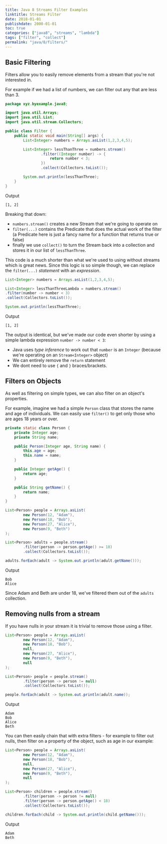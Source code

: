 ```yaml
---
title: Java 8 Streams Filter Examples
linktitle: Streams Filter
date: 2018-01-01
publishdate: 2000-01-01
toc: true
categories: ["java8", "streams", "lambda"]
tags: ["filter", "collect"]
permalink: "java/8/filters/"
---
```


## Basic Filtering
Filters allow you to easily remove elements from a stream that you're not
interested in.

For example if we had a list of numbers, we can filter out
any that are less than 3.

```java
package xyz.byexample.java8;

import java.util.Arrays;
import java.util.List;
import java.util.stream.Collectors;

public class Filter {
    public static void main(String[] args) {
        List<Integer> numbers = Arrays.asList(1,2,3,4,5);

        List<Integer> lessThanThree = numbers.stream()
                .filter((Integer number) -> {
                    return number < 3;
                })
                .collect(Collectors.toList());

        System.out.println(lessThanThree);
    }
}
```
Output
```
[1, 2]
```
Breaking that down:

* `numbers.stream()` creates a new Stream that we're going to
 operate on
* `filter(...)` contains the Predicate that does the actual work of
 the filter (a Predicate here is just a fancy name for a function that returns
 true or false)
* finally we use `collect()` to turn the Stream back into a
 collection and stores it in our list of `lessThanThree`.

This code is a much shorter than what we're used to using without streams which
is great news.  Since this logic is so simple though, we can replace the
`filter(...)` *statement* with an *expression*.

```java
List<Integer> numbers = Arrays.asList(1,2,3,4,5);

List<Integer> lessThanThreeLambda = numbers.stream()
.filter(number -> number < 3)
.collect(Collectors.toList());

System.out.println(lessThanThree);
```
Output
```
[1, 2]
```
The output is identical, but we've made our code even shorter by using a simple
lambda expression `number -> number < 3`:

* Java uses *type inference* to work out that `number` is an `Integer` (because
 we're operating on an `Stream<Integer>` object)
* We can entirely remove the `return` statement
* We dont need to use `{` and `}` braces/brackets.

## Filters on Objects
As well as filtering on simple types, we can also filter on an object's
properties.

For example, imagine we had a simple `Person` class that stores the name and age
of individuals.  We can easily use `filter()` to get only those who are ages
18 years or over.

```java
private static class Person {
    private Integer age;
    private String name;

    public Person(Integer age, String name) {
        this.age = age;
        this.name = name;
    }

    public Integer getAge() {
        return age;
    }

    public String getName() {
        return name;
    }
}
```
```java
List<Person> people = Arrays.asList(
        new Person(12, "Adam"),
        new Person(18, "Bob"),
        new Person(27, "Alice"),
        new Person(9, "Beth")
);

List<Person> adults = people.stream()
        .filter(person -> person.getAge() >= 18)
        .collect(Collectors.toList());

adults.forEach(adult -> System.out.println(adult.getName()));
```
Output
```
Bob
Alice
```

Since Adam and Beth are under 18, we've filtered them out of the `adults`
collection.

## Removing nulls from a stream
If you have nulls in your stream it is trivial to remove those using a filter.
```java
List<Person> people = Arrays.asList(
        new Person(12, "Adam"),
        new Person(18, "Bob"),
        null,
        new Person(27, "Alice"),
        new Person(9, "Beth"),
        null
);

List<Person> people = people.stream()
        .filter(person -> person != null)
        .collect(Collectors.toList());

people.forEach(adult -> System.out.println(adult.name));
```
Output
```
Adam
Bob
Alice
Beth
```

You can then easily chain that with extra filters - for example to filter out
nulls, then filter on a property of the object, such as age in our example:

```java
List<Person> people = Arrays.asList(
        new Person(12, "Adam"),
        new Person(18, "Bob"),
        null,
        new Person(27, "Alice"),
        new Person(9, "Beth"),
        null
);

List<Person> children = people.stream()
        .filter(person -> person != null)
        .filter(person -> person.getAge() < 18)
        .collect(Collectors.toList());

children.forEach(child -> System.out.println(child.getName()));
```
Output
```
Adam
Beth
```


